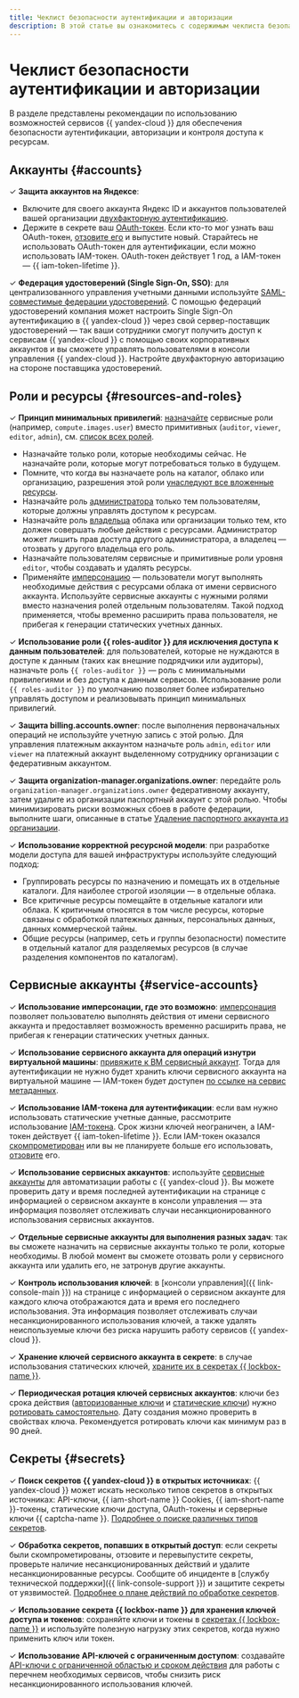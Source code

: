 ```yaml
---
title: Чеклист безопасности аутентификации и авторизации
description: В этой статье вы ознакомитесь с содержимым чеклиста безопасности аутентификации, авторизации и контроля доступа к ресурсам {{ yandex-cloud }}.
---
```


# Чеклист безопасности аутентификации и авторизации

В разделе представлены рекомендации по использованию возможностей сервисов {{ yandex-cloud }} для обеспечения безопасности аутентификации, авторизации и контроля доступа к ресурсам.

## Аккаунты {#accounts}

&#x2713; **Защита аккаунтов на Яндексе**:

   * Включите для своего аккаунта Яндекс ID и аккаунтов пользователей вашей организации [двухфакторную аутентификацию](https://yandex.ru/support/passport/authorization/twofa.html).
   * Держите в секрете ваш [OAuth-токен](../../iam/concepts/authorization/oauth-token.md). Если кто-то мог узнать ваш OAuth-токен, [отзовите его](https://yandex.ru/dev/oauth/doc/dg/reference/token-invalidate-docpage/) и выпустите новый. Старайтесь не использовать OAuth-токен для аутентификации, если можно использовать IAM-токен. OAuth-токен действует 1 год, а IAM-токен — {{ iam-token-lifetime }}.

&#x2713; **Федерация удостоверений (Single Sign-On, SSO)**: для централизованного управления учетными данными используйте [SAML-совместимые федерации удостоверений](../../organization/concepts/add-federation.md). С помощью федераций удостоверений компания может настроить Single Sign-On аутентификацию в {{ yandex-cloud }} через свой сервер-поставщик удостоверений — так ваши сотрудники смогут получить доступ к сервисам {{ yandex-cloud }} с помощью своих корпоративных аккаунтов и вы сможете управлять пользователями в консоли управления {{ yandex-cloud }}. Настройте двухфакторную авторизацию на стороне поставщика удостоверений.

## Роли и ресурсы {#resources-and-roles}

&#x2713; **Принцип минимальных привилегий**: [назначайте](../../iam/operations/roles/grant.md) сервисные роли (например, `compute.images.user`) вместо примитивных (`auditor`, `viewer`, `editor`, `admin`), см. [список всех ролей](../../iam/roles-reference.md).

   * Назначайте только роли, которые необходимы сейчас. Не назначайте роли, которые могут потребоваться только в будущем.
   * Помните, что когда вы назначаете роль на каталог, облако или организацию, разрешения этой роли [унаследуют все вложенные ресурсы](../../iam/concepts/access-control/index.md#inheritance).
   * Назначайте роль [администратора](../../iam/roles-reference.md#admin) только тем пользователям, которые должны управлять доступом к ресурсам. 
   * Назначайте роль [владельца](../../resource-manager/security/index.md#resource-manager-clouds-owner) облака или организации только тем, кто должен совершать любые действия с ресурсами. Администратор может лишить прав доступа другого администратора, а владелец — отозвать у другого владельца его роль.
   * Назначайте пользователям сервисные и примитивные роли уровня `editor`, чтобы создавать и удалять ресурсы.
   * Применяйте [имперсонацию](../../iam/concepts/access-control/index.md#impersonation) — пользователи могут выполнять необходимые действия с ресурсами облака от имени сервисного аккаунта. Используйте сервисные аккаунты с нужными ролями вместо назначения ролей отдельным пользователям. Такой подход применяется, чтобы временно расширить права пользователя, не прибегая к генерации статических учетных данных.

&#x2713; **Использование роли {{ roles-auditor }} для исключения доступа к данным пользователей**: для пользователей, которые не нуждаются в доступе к данным (таких как внешние подрядчики или аудиторы), назначьте роль `{{ roles-auditor }}` — роль с минимальными привилегиями и без доступа к данным сервисов. Использование роли `{{ roles-auditor }}` по умолчанию позволяет более избирательно управлять доступом и реализовывать принцип минимальных привилегий.

&#x2713; **Защита billing.accounts.owner**: после выполнения первоначальных операций не используйте учетную запись с этой ролью. Для управления платежным аккаунтом назначьте роль `admin`, `editor` или `viewer` на платежный аккаунт выделенному сотруднику организации с федеративным аккаунтом.

&#x2713; **Защита organization-manager.organizations.owner**: передайте роль `organization-manager.organizations.owner` федеративному аккаунту, затем удалите из организации паспортный аккаунт с этой ролью. Чтобы минимизировать риски возможных сбоев в работе федерации, выполните шаги, описанные в статье [Удаление паспортного аккаунта из организации](../operations/account-deletion.md).

&#x2713; **Использование корректной ресурсной модели**: при разработке модели доступа для вашей инфраструктуры используйте следующий подход:

   * Группировать ресурсы по назначению и помещать их в отдельные каталоги. Для наиболее строгой изоляции — в отдельные облака.
   * Все критичные ресурсы помещайте в отдельные каталоги или облака. К критичным относятся в том числе ресурсы, которые связаны с обработкой платежных данных, персональных данных, данных коммерческой тайны.
   * Общие ресурсы (например, сеть и группы безопасности) поместите в отдельный каталог для разделяемых ресурсов (в случае разделения компонентов по каталогам).

## Сервисные аккаунты {#service-accounts}

&#x2713; **Использование имперсонации, где это возможно**: [имперсонация](../../iam/operations/sa/set-access-bindings.md#impersonation) позволяет пользователю выполнять действия от имени сервисного аккаунта и предоставляет возможность временно расширить права, не прибегая к генерации статических учетных данных.

&#x2713; **Использование сервисного аккаунта для операций изнутри виртуальной машины**: [привяжите к ВМ сервисный аккаунт](../../compute/operations/vm-connect/auth-inside-vm.md). Тогда для аутентификации не нужно будет хранить ключи сервисного аккаунта на виртуальной машине — IAM-токен будет доступен [по ссылке на сервис метаданных](../../compute/operations/vm-connect/auth-inside-vm.md#auth-inside-vm).

&#x2713; **Использование IAM-токена для аутентификации**: если вам нужно использовать статические учетные данные, рассмотрите использование [IAM-токена](../../iam/concepts/authorization/iam-token.md). Срок жизни ключей неограничен, а IAM-токен действует {{ iam-token-lifetime }}. Если IAM-токен оказался [скомпрометирован](../../iam/operations/compromised-credentials.md) или вы не планируете больше его использовать, [отзовите](../../iam/operations/iam-token/revoke-iam-token.md) его.

&#x2713; **Использование сервисных аккаунтов**: используйте [сервисные аккаунты](../../iam/concepts/users/service-accounts.md) для автоматизации работы с {{ yandex-cloud }}. Вы можете проверить дату и время последней аутентификации на странице с информацией о сервисном аккаунте в консоли управления — эта информация позволяет отслеживать случаи несанкционированного использования сервисных аккаунтов.

&#x2713; **Отдельные сервисные аккаунты для выполнения разных задач**: так вы сможете назначить на сервисные аккаунты только те роли, которые необходимы. В любой момент вы сможете отозвать роли у сервисного аккаунта или удалить его, не затронув другие аккаунты.

&#x2713; **Контроль использования ключей**: в [консоли управления]({{ link-console-main }}) на странице с информацией о сервисном аккаунте для каждого ключа отображаются дата и время его последнего использования. Эта информация позволяет отслеживать случаи несанкционированного использования ключей, а также удалять неиспользуемые ключи без риска нарушить работу сервисов {{ yandex-cloud }}.

&#x2713; **Хранение ключей сервисного аккаунта в секрете**: в случае использования статических ключей, [храните их в секретах {{ lockbox-name }}](../../lockbox/tutorials/static-key-in-lockbox.md).

&#x2713; **Периодическая ротация ключей сервисных аккаунтов**: ключи без срока действия ([авторизованные ключи](../../iam/concepts/authorization/key.md) и [статические ключи](../../iam/concepts/authorization/access-key.md)) нужно [ротировать самостоятельно](../../iam/operations/compromised-credentials.md#key-reissue). Дату создания можно проверить в свойствах ключа. Рекомендуется ротировать ключи как минимум раз в 90 дней.

## Секреты {#secrets}

&#x2713; **Поиск секретов {{ yandex-cloud }} в открытых источниках**: {{ yandex-cloud }} может искать несколько типов секретов в открытых источниках: API-ключи, {{ iam-short-name }} Cookies, {{ iam-short-name }}-токены, статические ключи доступа, OAuth-токены и серверные ключи {{ captcha-name }}. [Подробнее о поиске различных типов секретов](../operations/search-secrets.md).

&#x2713; **Обработка секретов, попавших в открытый доступ**: если секреты были скомпрометированы, отзовите и перевыпустите секреты, проверьте наличие несанкционированных действий и удалите несанкционированные ресурсы. Сообщите об инциденте в [службу технической поддержки]({{ link-console-support }}) и защитите секреты от уязвимостей. [Подробнее о плане действий по обработке секретов](../../iam/operations/compromised-credentials.md).

&#x2713; **Использование секрета {{ lockbox-name }} для хранения ключей доступа и токенов**: сохраняйте ключи и токены в [секретах {{ lockbox-name }}](../../lockbox/tutorials/static-key-in-lockbox.md) и используйте полезную нагрузку этих секретов, когда нужно применить ключ или токен.

&#x2713; **Использование API-ключей с ограниченным доступом**: создавайте [API-ключи с ограниченной областью и сроком действия](../../iam/concepts/authorization/api-key.md#scoped-api-keys) для работы с перечнем необходимых сервисов, чтобы снизить риск несанкционированного использования ключей.
